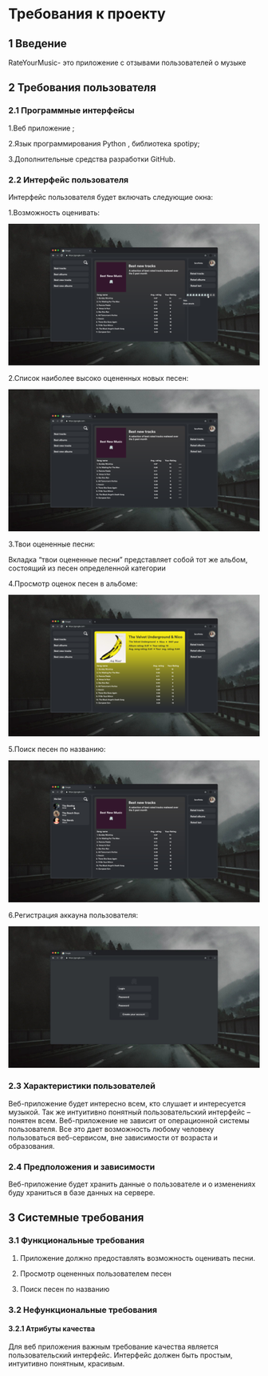 # Требования к проекту

## 1 Введение

  RateYourMusic- это приложение с отзывами пользователей о
музыке

## 2 Требования пользователя

### 2.1 Программные интерфейсы

1.Веб приложение ;
      
2.Язык программирования Python , библиотека spotipy;
      
3.Дополнительные средства разработки GitHub.
      
### 2.2 Интерфейс пользователя
Интерфейс пользователя будет включать следующие окна:
    
1.Возможность оценивать:
  
  <img src="https://github.com/savkunok/RateYourMusic/blob/main/Mockups/rating2.png" >
    
2.Список наиболее высоко оцененных новых песен:  
  
  <img src="https://github.com/savkunok/RateYourMusic/blob/main/Mockups/bestNewTracks.png">
    
3.Твои оцененные песни:

Вкладка “твои оцененные песни” представляет собой тот же
альбом, состоящий из песен определенной категории

4.Просмотр оценок песен в альбоме:
  
  <img src="https://github.com/savkunok/RateYourMusic/blob/main/Mockups/%D0%BC%D0%B0%D0%BA%D0%B0%D0%BF1.png" >

5.Поиск песен по названию: 

  <img src="https://github.com/savkunok/RateYourMusic/blob/main/Mockups/search.jpg">

6.Регистрация аккауна пользователя:

  <img src="https://github.com/savkunok/RateYourMusic/blob/main/Mockups/accCreation.jpg">

### 2.3 Характеристики пользователей

Веб-приложение будет интересно всем, кто слушает и
интересуется музыкой. Так же интуитивно понятный
пользовательский интерфейс – понятен всем. Веб-приложение не
зависит от операционной системы пользователя. Все это дает
возможность любому человеку пользоваться веб-сервисом, вне
зависимости от возраста и образования.

### 2.4 Предположения и зависимости

Веб-приложение будет хранить данные о пользователе и о
изменениях буду храниться в базе данных на сервере.

## 3 Системные требования

### 3.1 Функциональные требования

1.	Приложение должно предоставлять возможность оценивать песни.
   
2.	Просмотр оцененных пользователем песен
   
3.	Поиск песен по названию
   
### 3.2 Нефункциональные требования
  	
#### 3.2.1 Атрибуты качества

Для веб приложения важным требование качества является пользовательский интерфейс. Интерфейс должен быть простым, интуитивно понятным, красивым.
